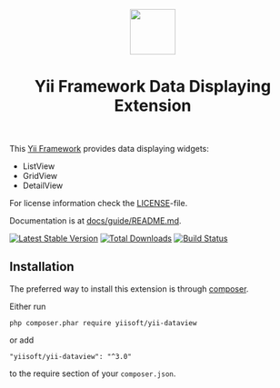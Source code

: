 <p align="center">
    <a href="https://github.com/yiisoft" target="_blank">
        <img src="https://avatars0.githubusercontent.com/u/993323" height="80px">
    </a>
    <h1 align="center">Yii Framework Data Displaying Extension</h1>
    <br>
</p>

This [Yii Framework] provides data displaying widgets:

- ListView
- GridView
- DetailView

[Yii Framework]: https://github.com/yiisoft/yii-core

For license information check the [LICENSE](LICENSE.md)-file.

Documentation is at [docs/guide/README.md](docs/guide/README.md).

[![Latest Stable Version](https://poser.pugx.org/yiisoft/yii-dataview/v/stable.png)](https://packagist.org/packages/yiisoft/yii-dataview)
[![Total Downloads](https://poser.pugx.org/yiisoft/yii-dataview/downloads.png)](https://packagist.org/packages/yiisoft/yii-dataview)
[![Build Status](https://travis-ci.com/yiisoft/yii-dataview.svg?branch=master)](https://travis-ci.com/yiisoft/yii-dataview)


Installation
------------

The preferred way to install this extension is through [composer](http://getcomposer.org/download/).

Either run

```
php composer.phar require yiisoft/yii-dataview
```

or add

```
"yiisoft/yii-dataview": "^3.0"
```

to the require section of your `composer.json`.
